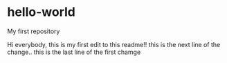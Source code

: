 # hello-world
My first repository

Hi everybody, this is my first edit to this readme!!
this is the next line of the change..
this is the last line of the first chamge
